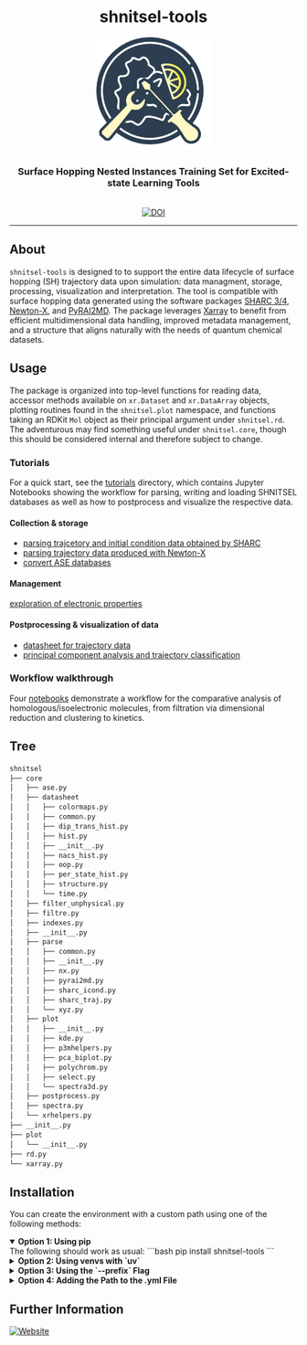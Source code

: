 <div align="center">
  <h1>shnitsel-tools</h1>
  <img src="https://raw.githubusercontent.com/SHNITSEL/shnitsel-tools/main/logo_shnitsel_tools.png" alt="SHNITSEL-TOOLS Logo" width="200px">
  <h3>Surface Hopping Nested Instances Training Set for Excited-state Learning Tools</h3>
  <br>
  <a href="https://shnitsel.github.io/">
    <img src="https://img.shields.io/badge/Website-shnitsel.github.io-yellow.svg" alt="DOI">
  </a>
</div>

--------------------

## About

`shnitsel-tools` is designed to to support the entire data lifecycle of surface hopping (SH) trajectory data upon simulation: data managment, storage, processing, visualization and interpretation. 
The tool is compatible with surface hopping data generated using the software packages [SHARC 3/4](https://sharc-md.org/), [Newton-X](https://newtonx.org/), and [PyRAI2MD](https://github.com/lopez-lab/PyRAI2MD).
The package leverages [Xarray](https://xarray.dev/) to benefit from efficient multidimensional data handling, improved metadata management, and a structure that aligns naturally with the needs of quantum chemical datasets.

## Usage

The package is organized into top-level functions for reading data,
accessor methods available on `xr.Dataset` and `xr.DataArray` objects, plotting routines found in the `shnitsel.plot` namespace,
and functions taking an RDKit `Mol` object as their principal argument under `shnitsel.rd`.
The adventurous may find something useful under `shnitsel.core`, though this should be considered internal and therefore subject to change.

### Tutorials
For a quick start, see the [tutorials](https://github.com/SHNITSEL/shnitsel-tools/blob/main/tutorials) directory,
which contains Jupyter Notebooks showing the workflow for parsing, writing and loading SHNITSEL databases as well as how to postprocess and visualize the respective data.

#### Collection & storage
- [parsing trajcetory and initial condition data obtained by SHARC](https://github.com/SHNITSEL/shnitsel-tools/blob/main/tutorials/0_1_sharc2hdf5.ipynb)
- [parsing trajectory data produced with Newton-X](https://github.com/SHNITSEL/shnitsel-tools/blob/main/tutorials/0_2_nx2hdf5.ipynb)
- [convert ASE databases](https://github.com/SHNITSEL/shnitsel-tools/blob/main/tutorials/0_4_ase2hdf5.ipynb)
#### Management
[exploration of electronic properties](https://github.com/SHNITSEL/shnitsel-tools/blob/main/tutorials/2_2_PS_explore.ipynb)
#### Postprocessing & visualization of data
- [datasheet for trajectory data](https://github.com/SHNITSEL/shnitsel-tools/blob/main/tutorials/3_1_datasheet.ipynb)
- [principal component analysis and trajectory classification](https://github.com/SHNITSEL/shnitsel-tools/blob/main/tutorials/1_1_GS_PCA.ipynb)

### Workflow walkthrough
Four [notebooks](https://github.com/SHNITSEL/shnitsel-tools/tree/main/tutorials/walkthrough) demonstrate a workflow for the comparative
analysis of homologous/isoelectronic molecules, from filtration via dimensional reduction and clustering to kinetics.

## Tree

```bash
shnitsel
├── core
│   ├── ase.py
│   ├── datasheet
│   │   ├── colormaps.py
│   │   ├── common.py
│   │   ├── dip_trans_hist.py
│   │   ├── hist.py
│   │   ├── __init__.py
│   │   ├── nacs_hist.py
│   │   ├── oop.py
│   │   ├── per_state_hist.py
│   │   ├── structure.py
│   │   └── time.py
│   ├── filter_unphysical.py
│   ├── filtre.py
│   ├── indexes.py
│   ├── __init__.py
│   ├── parse
│   │   ├── common.py
│   │   ├── __init__.py
│   │   ├── nx.py
│   │   ├── pyrai2md.py
│   │   ├── sharc_icond.py
│   │   ├── sharc_traj.py
│   │   └── xyz.py
│   ├── plot
│   │   ├── __init__.py
│   │   ├── kde.py
│   │   ├── p3mhelpers.py
│   │   ├── pca_biplot.py
│   │   ├── polychrom.py
│   │   ├── select.py
│   │   └── spectra3d.py
│   ├── postprocess.py
│   ├── spectra.py
│   └── xrhelpers.py
├── __init__.py
├── plot
│   └── __init__.py
├── rd.py
└── xarray.py
```

## Installation

You can create the environment with a custom path using one of the following methods:

<details open>
  <summary><strong>Option 1: Using pip</strong></summary>
  The following should work as usual:
  ```bash
  pip install shnitsel-tools
  ```
</details>

<details>
  <summary><strong>Option 2: Using venvs with `uv`</strong></summary>
  If you would like to work on the source code,
  we recommend installing using the `uv` tool, available at https://docs.astral.sh/uv/.  
  Run the following in the `shnitsel-tools` directory:

  ```bash
  uv venv  # create an environment under ./.venv
  . .venv/bin/activate  # activate the new environment
  uv pip install -e .  # install shnitsel in editable mode
  ```

  To install the optional development dependencies run

  ```bash
  uv pip install -e '.[dev]'
  ```
  
</details>

<details>
  <summary><strong>Option 3: Using the `--prefix` Flag</strong></summary>
  
  You can create the environment and specify the desired path by using the `conda env create` command with the `--prefix` flag:
  
  ```bash
  conda env create --prefix /home/user/anaconda3/envs/shnitsel -f shnitsel-tools.yml
  ```
</details>

<details>
  <summary><strong>Option 4: Adding the Path to the .yml File</strong></summary>
  
  Alternatively, you can manually add the desired path to the shnitsel-tools.yml file and create the environment directly:
    
  1) Open the shnitsel-tools.yml file for editing:
  
  ```bash
  vi shnitsel-tools.yml
  ```
  
  2) Add the following line to the file:
  
  
  ```
  prefix: /home/user/anaconda3/envs/shnitsel
  ```
  
  3) Create the environment with a custom path. 
  
  ```bash
  conda env create -f shnitsel-rdkit.yml
  ```
</details>

## Further Information

[![Website](https://img.shields.io/badge/Website-shnitsel.github.io-yellow.svg)](https://shnitsel.github.io/)


